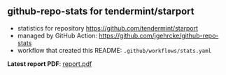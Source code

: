## github-repo-stats for tendermint/starport

- statistics for repository https://github.com/tendermint/starport
- managed by GitHub Action: https://github.com/jgehrcke/github-repo-stats
- workflow that created this README: `.github/workflows/stats.yaml`

**Latest report PDF**: [report.pdf](https://github.com/tendermint/starport/raw/github-repo-stats/tendermint/starport/latest-report/report.pdf)


